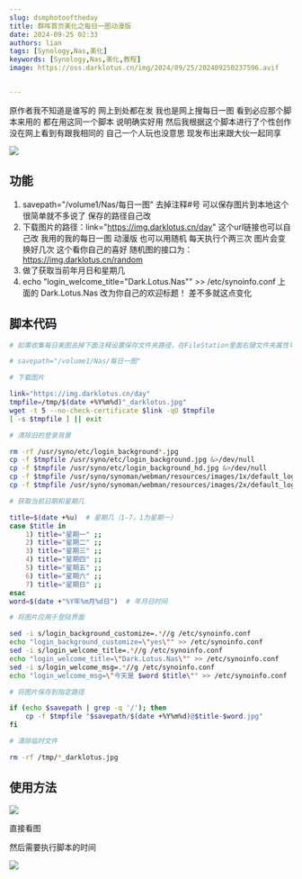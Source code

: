 ```yaml
---
slug: dsmphotooftheday
title: 群晖首页美化之每日一图动漫版
date: 2024-09-25 02:33
authors: lian
tags: [Synology,Nas,美化]
keywords: [Synology,Nas,美化,教程]
image: https://oss.darklotus.cn/img/2024/09/25/202409250237596.avif


---
```


原作者我不知道是谁写的 网上到处都在发 我也是网上搜每日一图 看到必应那个脚本来用的 都在用这同一个脚本 说明确实好用 然后我根据这个脚本进行了个性创作 没在网上看到有跟我相同的 自己一个人玩也没意思 现发布出来跟大伙一起同享

<!-- truncate -->



![](https://oss.darklotus.cn/img/2024/09/25/202409250237596.avif)



## 功能
1. savepath="/volume1/Nas/每日一图"
去掉注释#号 可以保存图片到本地这个很简单就不多说了 保存的路径自己改
2. 下载图片的路径：link="https://img.darklotus.cn/day"
这个url链接也可以自己改 我用的我的每日一图 动漫版 也可以用随机 每天执行个两三次 图片会变换好几次 这个看你自己的喜好
随机图的接口为：https://img.darklotus.cn/random
3. 做了获取当前年月日和星期几
4. echo "login_welcome_title=\"Dark.Lotus.Nas\"" >> /etc/synoinfo.conf
上面的 Dark.Lotus.Nas 改为你自己的欢迎标题！
差不多就这点变化

## 脚本代码


```bash
# 如需收集每日美图去掉下面注释设置保存文件夹路径，在FileStation里面右键文件夹属性可以看到路径

# savepath="/volume1/Nas/每日一图"

# 下载图片

link="https://img.darklotus.cn/day"
tmpfile=/tmp/$(date +%Y%m%d)"_darklotus.jpg"
wget -t 5 --no-check-certificate $link -qO $tmpfile
[ -s $tmpfile ] || exit

# 清除旧的登录背景

rm -rf /usr/syno/etc/login_background*.jpg
cp -f $tmpfile /usr/syno/etc/login_background.jpg &>/dev/null
cp -f $tmpfile /usr/syno/etc/login_background_hd.jpg &>/dev/null
cp -f $tmpfile /usr/syno/synoman/webman/resources/images/1x/default_login_background/dsm7_01.jpg &>/dev/null
cp -f $tmpfile /usr/syno/synoman/webman/resources/images/2x/default_login_background/dsm7_01.jpg &>/dev/null

# 获取当前日期和星期几

title=$(date +%u)  # 星期几（1-7，1为星期一）
case $title in
    1) title="星期一" ;;
    2) title="星期二" ;;
    3) title="星期三" ;;
    4) title="星期四" ;;
    5) title="星期五" ;;
    6) title="星期六" ;;
    7) title="星期日" ;;
esac
word=$(date +"%Y年%m月%d日")  # 年月日时间

# 将图片应用于登陆界面

sed -i s/login_background_customize=.*//g /etc/synoinfo.conf
echo "login_background_customize=\"yes\"" >> /etc/synoinfo.conf
sed -i s/login_welcome_title=.*//g /etc/synoinfo.conf
echo "login_welcome_title=\"Dark.Lotus.Nas\"" >> /etc/synoinfo.conf
sed -i s/login_welcome_msg=.*//g /etc/synoinfo.conf
echo "login_welcome_msg=\"今天是 $word $title\"" >> /etc/synoinfo.conf

# 将图片保存到指定路径

if (echo $savepath | grep -q '/'); then
    cp -f $tmpfile "$savepath/$(date +%Y%m%d)@$title-$word.jpg"
fi

# 清除临时文件

rm -rf /tmp/*_darklotus.jpg
```
## 使用方法
![](https://oss.darklotus.cn/img/2024/09/25/202409250231668.png)

直接看图

然后需要执行脚本的时间

![](https://oss.darklotus.cn/img/2024/09/25/202409250233034.png)